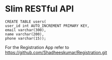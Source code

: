# Slim RESTful API

```
CREATE TABLE users(
user_id int AUTO_INCREMENT PRIMARY KEY,
email varchar(300), 
name varchar(200), 
phone varchar(15)); 

```

For the Registration App refer to https://github.com/Shadheeskumar/Registration.git
 


